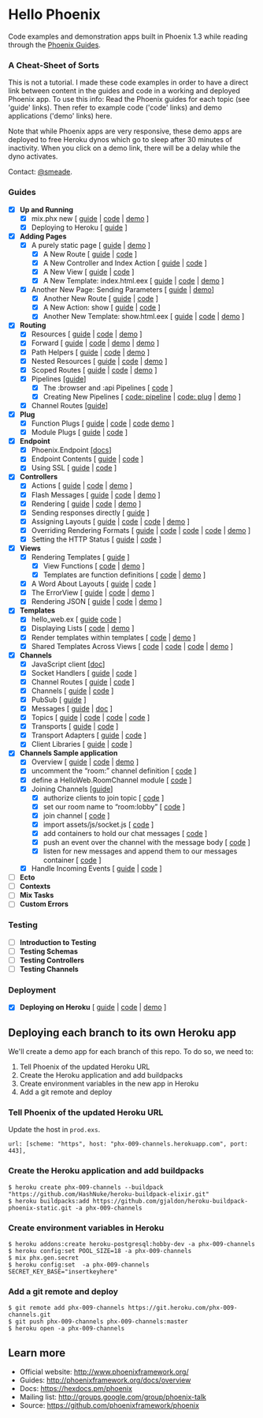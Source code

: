 # Hello Phoenix

Code examples and demonstration apps built in Phoenix 1.3 while reading through the [Phoenix Guides](https://hexdocs.pm/phoenix/overview.html).

### A Cheat-Sheet of Sorts

This is not a tutorial. I made these code examples in order to have a direct link between content in the guides and code in a working and deployed Phoenix app. To use this info: Read the Phoenix guides for each topic (see 'guide' links). Then refer to example code ('code' links) and demo applications ('demo' links) here.

Note that while Phoenix apps are very responsive, these demo apps are deployed to free Heroku dynos which go to sleep after 30 minutes of inactivity. When you click on a demo link, there will be a delay while the dyno activates.

Contact: [@smeade](https://twitter.com/smeade).

### Guides
- [x] **Up and Running**
  - [x] mix.phx new [
    [guide](https://hexdocs.pm/phoenix/up_and_running.html#content) |
    [code](https://github.com/smeade/hellophoenix/tree/phx-001-up-and-running) |
    [demo](https://phx-001-up-and-running.herokuapp.com)
    ]
  - [x] Deploying to Heroku [
    [guide](https://hexdocs.pm/phoenix/heroku.html#content)
    ]
- [x] **Adding Pages**
  - [x] A purely static page [
    [guide](https://hexdocs.pm/phoenix/adding_pages.html) |
    [demo](https://phx-002-adding-pages.herokuapp.com/hello) ]
    - [x] A New Route [
      [guide](https://hexdocs.pm/phoenix/adding_pages.html#a-new-route) |
      [code](https://github.com/smeade/hellophoenix/blob/phx-002-adding-pages/lib/hello_web/router.ex#L20)
      ]
    - [x] A New Controller and Index Action [
      [guide](https://hexdocs.pm/phoenix/adding_pages.html#a-new-controller) |
      [code](https://github.com/smeade/hellophoenix/blob/phx-002-adding-pages/lib/hello_web/controllers/hello_controller.ex#L4-L6)
      ]
    - [x] A New View [
      [guide](https://hexdocs.pm/phoenix/adding_pages.html#a-new-view) |
      [code](https://github.com/smeade/hellophoenix/blob/phx-002-adding-pages/lib/hello_web/views/hello_view.ex)
      ]
    - [x] A New Template: index.html.eex [
      [guide](https://hexdocs.pm/phoenix/adding_pages.html#a-new-template) |
      [code](https://github.com/smeade/hellophoenix/blob/phx-002-adding-pages/lib/hello_web/templates/hello/index.html.eex) |
      [demo](https://phx-002-adding-pages.herokuapp.com/hello)
      ]
  - [x] Another New Page: Sending Parameters [
    [guide](https://hexdocs.pm/phoenix/adding_pages.html#another-new-page) |
    [demo](https://phx-002-adding-pages.herokuapp.com/hello/Scott)]
    - [x] Another New Route [
      [guide](https://hexdocs.pm/phoenix/adding_pages.html#another-new-page) |
      [code](https://github.com/smeade/hellophoenix/blob/phx-002-adding-pages/lib/hello_web/router.ex#L21)
      ]
    - [x] A New Action: show [
      [guide](https://hexdocs.pm/phoenix/adding_pages.html#a-new-action) |
      [code](https://github.com/smeade/hellophoenix/blob/phx-002-adding-pages/lib/hello_web/controllers/hello_controller.ex#L8-L10)
      ]
    - [x] Another New Template: show.html.eex [
      [guide](https://hexdocs.pm/phoenix/adding_pages.html#a-new-action) |
      [code](https://github.com/smeade/hellophoenix/blob/phx-002-adding-pages/lib/hello_web/templates/hello/show.html.eex) |
      [demo](https://phx-002-adding-pages.herokuapp.com/hello/Scott)
      ]
- [x] **Routing**
  - [x] Resources [
    [guide](https://hexdocs.pm/phoenix/routing.html#resources) |
    [code](https://github.com/smeade/hellophoenix/blob/phx-003-routing/lib/hello_web/router.ex#L34) |
    [demo](https://phx-003-routing.herokuapp.com/users)
    ]
  - [x] Forward [
    [guide](https://hexdocs.pm/phoenix/routing.html#forward) |
    [code](https://github.com/smeade/hellophoenix/blob/phx-003-routing/lib/hello_web/router.ex#L47-L50) |
    [demo](https://phx-003-routing.herokuapp.com/jobs) |
    [demo](https://phx-003-routing.herokuapp.com/jobs/active)
    ]
  - [x] Path Helpers [
    [guide](https://hexdocs.pm/phoenix/routing.html#path-helpers) |
    [code](https://github.com/smeade/hellophoenix/blob/phx-003-routing/lib/hello_web/templates/layout/app.html.eex#L87-L90) |
    [demo](https://phx-003-routing.herokuapp.com/users?admin=true&active=false)
    ]
  - [x] Nested Resources [
    [guide](https://github.com/smeade/hellophoenix/blob/phx-003-routing/lib/hello_web/router.ex#L35) |
    [code](https://github.com/smeade/hellophoenix/blob/phx-003-routing/lib/hello_web/router.ex#L32-L36) |
    [demo](https://phx-003-routing.herokuapp.com/users/111/posts)
    ]
  - [x] Scoped Routes [
    [guide](https://hexdocs.pm/phoenix/routing.html#scoped-routes) |
    [code](https://github.com/smeade/hellophoenix/blob/phx-003-routing/lib/hello_web/router.ex#L38-L44) |
    [demo](https://phx-003-routing.herokuapp.com/admin/users)
    ]
  - [x] Pipelines [[guide](https://hexdocs.pm/phoenix/routing.html#pipelines )]
    - [x] The :browser and :api Pipelines [
      [code](https://github.com/smeade/hellophoenix/blob/phx-003-routing/lib/hello_web/router.ex#L5-L15)
      ]
    - [x] Creating New Pipelines [
      [code: pipeline](https://github.com/smeade/hellophoenix/blob/phx-003-routing/lib/hello_web/router.ex#L17-L23) |
      [code: plug](https://github.com/smeade/hellophoenix/blob/phx-003-routing/lib/plugs/admin.ex) |
      [demo](https://phx-003-routing.herokuapp.com/admin/users)
      ]
  - [x] Channel Routes [[guide](https://hexdocs.pm/phoenix/routing.html#channel-routes)]
- [x] **Plug**
  - [x] Function Plugs [
    [guide](https://hexdocs.pm/phoenix/plug.html#function-plugs) |
    [code](https://github.com/smeade/hellophoenix/blob/phx-004-plug/lib/hello_web/controllers/user_controller.ex#L4) |
    [code](https://github.com/smeade/hellophoenix/tree/phx-004-plug/lib/hello_web/controllers/user_controller.ex#L10-L14)
    [demo](https://phx-004-plug.herokuapp.com/users/)
    ]
  - [x] Module Plugs [
    [guide](https://hexdocs.pm/phoenix/plug.html#module-plugs) |
    [code](https://github.com/smeade/hellophoenix/blob/phx-004-plug/lib/hello_web/plugs/locale.ex)
    ]
- [x] **Endpoint**
  - [x] Phoenix.Endpoint [[docs](https://hexdocs.pm/phoenix/Phoenix.Endpoint.html)]
  - [x] Endpoint Contents [
    [guide](https://hexdocs.pm/phoenix/endpoint.html#endpoint-contents) |
    [code](https://github.com/smeade/hellophoenix/tree/phx-005-endpoint/lib/hello_web/endpoint.ex)
    ]
  - [x] Using SSL [
    [guide](https://hexdocs.pm/phoenix/endpoint.html#using-ssl) |
    [code](https://github.com/smeade/hellophoenix/blob/phx-005-endpoint/config/prod.exs#L19-L22)
    ]
- [x] **Controllers**
  - [x] Actions [
    [guide](https://hexdocs.pm/phoenix/controllers.html#actions) |
    [code](https://github.com/smeade/hellophoenix/blob/phx-006-controllers/lib/hello_web/controllers/hello_controller.ex#L14-L16) |
    [demo](https://phx-006-controllers.herokuapp.com/hello)
    ]
  - [x] Flash Messages [
    [guide](https://hexdocs.pm/phoenix/controllers.html#flash-messages) |
    [code](https://github.com/smeade/hellophoenix/blob/phx-006-controllers/lib/hello_web/controllers/hello_controller.ex#L8-L9) |
    [demo](https://phx-006-controllers.herokuapp.com/hello)
    ]
  - [x] Rendering [
    [guide](https://hexdocs.pm/phoenix/controllers.html#rendering) |
    [code](https://github.com/smeade/hellophoenix/blob/phx-006-controllers/lib/hello_web/controllers/hello_controller.ex#L15) |
    [demo](https://phx-006-controllers.herokuapp.com/hello)
    ]
  - [x] Sending responses directly [
    [guide](https://hexdocs.pm/phoenix/controllers.html#sending-responses-directly) ]
  - [x] Assigning Layouts [
    [guide](https://hexdocs.pm/phoenix/controllers.html#assigning-layouts) |
    [code](https://github.com/smeade/hellophoenix/blob/phx-006-controllers/lib/hello_web/controllers/page_controller.ex#L7) |
    [code](https://github.com/smeade/hellophoenix/blob/phx-006-controllers/lib/hello_web/templates/layout/admin.html.eex) |
    [demo](https://phx-006-controllers.herokuapp.com)
    ]
  - [x] Overriding Rendering Formats [
    [guide](https://hexdocs.pm/phoenix/controllers.html#overriding-rendering-formats) |
    [code](https://github.com/smeade/hellophoenix/blob/phx-006-controllers/lib/hello_web/router.ex#L6) |
    [code](https://github.com/smeade/hellophoenix/blob/phx-006-controllers/lib/hello_web/templates/page/index.text.eex) |
    [code](https://github.com/smeade/hellophoenix/blob/phx-006-controllers/lib/hello_web/controllers/page_controller.ex#L8) |
    [demo](https://phx-006-controllers.herokuapp.com/?_format=text&message=CrazyTown!)
    ]
  - [x] Setting the HTTP Status [
    [guide](https://hexdocs.pm/phoenix/controllers.html#setting-the-http-status) |
    [code](https://github.com/smeade/hellophoenix/blob/phx-006-controllers/lib/hello_web/controllers/page_controller.ex#L6)
    ]
- [x] **Views**
  - [x] Rendering Templates [ [guide](https://hexdocs.pm/phoenix/views.html#rendering-templates) ]
    - [x] View Functions [
      [code](https://github.com/smeade/hellophoenix/blob/phx-007-views/lib/hello_web/views/layout_view.ex#L4-L8) |
      [demo](https://phx-007-views.herokuapp.com/hello)
      ]
    - [x] Templates are function definitions [
      [code](https://github.com/smeade/hellophoenix/blob/phx-007-views/lib/hello_web/views/page_view.ex#L4-L12) |
      [demo](https://phx-007-views.herokuapp.com)
      ]
  - [x] A Word About Layouts [
    [guide](https://hexdocs.pm/phoenix/views.html#a-word-about-layouts) |
    [code](https://github.com/smeade/hellophoenix/blob/phx-007-views/lib/hello_web/templates/layout/app.html.eex#L62)
    ]
  - [x] The ErrorView [
    [guide](https://hexdocs.pm/phoenix/views.html#the-errorview) |
    [code](https://github.com/smeade/hellophoenix/tree/phx-007-views/lib/hello_web/templates/error/404.html.eex) |
    [demo](https://phx-007-views.herokuapp.com/such/a/wrong/path)
    ]
  - [x] Rendering JSON [
    [guide](https://hexdocs.pm/phoenix/views.html#rendering-json) |
    [code](https://github.com/smeade/hellophoenix/tree/phx-007-views-json/lib/hello_web/controllers/page_controller.ex#L10-L14) |
    [demo](https://phx-007-views-json.herokuapp.com)
    ]
- [x] **Templates**
  - [x] hello_web.ex [
    [guide](https://hexdocs.pm/phoenix/templates.html)
    [code](https://github.com/smeade/hellophoenix/blob/phx-008-templates/lib/hello_web.ex#L29-L45)
    ]
  - [x] Displaying Lists [
    [code](https://github.com/smeade/hellophoenix/blob/phx-008-templates/lib/hello_web/templates/page/test.html.eex#L6-L8) |
    [demo](https://phx-008-templates.herokuapp.com/test)
    ]
  - [x] Render templates within templates [
    [code](https://github.com/smeade/hellophoenix/blob/phx-008-templates/lib/hello_web/templates/page/test.html.eex#L7) |
    [demo](https://phx-008-templates.herokuapp.com/test)
    ]
  - [x] Shared Templates Across Views [
    [code](https://github.com/smeade/hellophoenix/blob/phx-008-templates-shared/lib/hello_web/templates/page/test.html.eex#L7) |
    [code](https://github.com/smeade/hellophoenix/blob/phx-008-templates-shared/lib/hello_web/views/shared_view.ex) |
    [code](https://github.com/smeade/hellophoenix/blob/phx-008-templates-shared/lib/hello_web/templates/shared/key.html.eex) |
    [demo](https://phx-008-templates.herokuapp.com/test)
    ]
- [x] **Channels**
  - [x] JavaScript client [[doc](https://hexdocs.pm/phoenix/js/)]
  - [x] Socket Handlers [
    [guide](https://hexdocs.pm/phoenix/channels.html#socket-handlers) |
    [code](https://github.com/smeade/phoenixchat/blob/master/lib/hello_web/channels/user_socket.ex)
    ]
  - [x] Channel Routes [
    [guide](https://hexdocs.pm/phoenix/channels.html#channel-routes) |
    [code](https://github.com/smeade/phoenixchat/blob/master/lib/hello_web/channels/user_socket.ex#L5)
    ]
  - [x] Channels [
    [guide](https://hexdocs.pm/phoenix/channels.html#channels) |
    [code](https://github.com/smeade/phoenixchat/blob/master/lib/hello_web/channels/room_channel.ex)
    ]
  - [x] PubSub [
    [guide](https://hexdocs.pm/phoenix/channels.html#pubsub)
    ]
  - [x] Messages [
    [guide](https://hexdocs.pm/phoenix/channels.html#messages) |
    [doc](https://hexdocs.pm/phoenix/Phoenix.Socket.Message.html)
    ]
  - [x] Topics [
    [guide](https://hexdocs.pm/phoenix/channels.html#topics) |
    [code](https://github.com/smeade/phoenixchat/blob/master/lib/hello_web/channels/user_socket.ex#L5) |
    [code](https://github.com/smeade/phoenixchat/blob/master/lib/hello_web/channels/room_channel.ex#L4) |
    [code](https://github.com/smeade/phoenixchat/blob/master/assets/js/socket.js#L57)
    ]
  - [x] Transports [
    [guide](https://hexdocs.pm/phoenix/channels.html#transports) |
    [code](https://github.com/smeade/phoenixchat/blob/master/lib/hello_web/channels/user_socket.ex#L7)
    ]
  - [x] Transport Adapters [
    [guide](https://hexdocs.pm/phoenix/channels.html#transport-adapters) |
    [code](https://github.com/smeade/phoenixchat/blob/master/lib/hello_web/channels/user_socket.ex#L8-L10)
    ]
  - [x] Client Libraries [
    [guide](https://hexdocs.pm/phoenix/channels.html#client-libraries) |
    [code](https://github.com/smeade/phoenixchat/blob/master/assets/js/socket.js#L6)
  ]
- [x] **Channels Sample application**
  - [x] Overview [
    [guide](https://hexdocs.pm/phoenix/channels.html#tying-it-all-together) |
    [code](https://github.com/smeade/phoenixchat) |
    [demo](http://phx-009-channels.herokuapp.com/)
    ]
  - [x] uncomment the “room:” channel definition [
    [code](https://github.com/smeade/phoenixchat/blob/master/lib/hello_web/channels/user_socket.ex#L5)
    ]
  - [x] define a HelloWeb.RoomChannel module [
    [code](https://github.com/smeade/phoenixchat/blob/master/lib/hello_web/channels/room_channel.ex)
    ]
  - [x] Joining Channels [[guide](https://hexdocs.pm/phoenix/channels.html#joining-channels)]
    - [x] authorize clients to join topic [
      [code](https://github.com/smeade/phoenixchat/blob/master/lib/hello_web/channels/room_channel.ex#L4-L9)
      ]
    - [x] set our room name to “room:lobby” [
      [code](https://github.com/smeade/phoenixchat/blob/master/assets/js/socket.js#L57)
      ]
    - [x] join channel [
      [code](https://github.com/smeade/phoenixchat/blob/master/assets/js/socket.js#L79-L81)
      ]
    - [x] import assets/js/socket.js [
      [code](https://github.com/smeade/phoenixchat/blob/master/assets/js/app.js#L21)
      ]
    - [x] add containers to hold our chat messages [
      [code](https://github.com/smeade/phoenixchat/blob/master/lib/hello_web/templates/page/index.html.eex#L12-L14)
      ]
    - [x] push an event over the channel with the message body [
      [code](https://github.com/smeade/phoenixchat/blob/master/assets/js/socket.js#L64-L70)
      ]
    - [x] listen for new messages and append them to our messages container [
      [code](https://github.com/smeade/phoenixchat/blob/master/assets/js/socket.js#L64-L70)
      ]
  - [x] Handle Incoming Events [
    [guide](https://hexdocs.pm/phoenix/channels.html#incoming-events) |
    [code](https://github.com/smeade/phoenixchat/blob/master/lib/hello_web/channels/room_channel.ex#L11-L14)
    ]
- [ ] **Ecto**
- [ ] **Contexts**
- [ ] **Mix Tasks**
- [ ] **Custom Errors**

### Testing
- [ ] **Introduction to Testing**
- [ ] **Testing Schemas**
- [ ] **Testing Controllers**
- [ ] **Testing Channels**

### Deployment
- [x] **Deploying on Heroku** [
  [guide](https://hexdocs.pm/phoenix/heroku.html#content) |
  [code](https://github.com/smeade/hellophoenix/tree/phx-001-up-and-running) |
  [demo](https://phx-001-up-and-running.herokuapp.com)
  ]

## Deploying each branch to its own Heroku app

We'll create a demo app for each branch of this repo. To do so, we need to:

1. Tell Phoenix of the updated Heroku URL
2. Create the Heroku application and add buildpacks
3. Create environment variables in the new app in Heroku
4. Add a git remote and deploy

### Tell Phoenix of the updated Heroku URL

Update the host in `prod.exs`.

```
url: [scheme: "https", host: "phx-009-channels.herokuapp.com", port: 443],
```

### Create the Heroku application and add buildpacks

```
$ heroku create phx-009-channels --buildpack "https://github.com/HashNuke/heroku-buildpack-elixir.git"
$ heroku buildpacks:add https://github.com/gjaldon/heroku-buildpack-phoenix-static.git -a phx-009-channels
```

### Create environment variables in Heroku

```
$ heroku addons:create heroku-postgresql:hobby-dev -a phx-009-channels
$ heroku config:set POOL_SIZE=18 -a phx-009-channels
$ mix phx.gen.secret
$ heroku config:set  -a phx-009-channels SECRET_KEY_BASE="insertkeyhere"
```

### Add a git remote and deploy

```
$ git remote add phx-009-channels https://git.heroku.com/phx-009-channels.git
$ git push phx-009-channels phx-009-channels:master
$ heroku open -a phx-009-channels
```

## Learn more

  * Official website: http://www.phoenixframework.org/
  * Guides: http://phoenixframework.org/docs/overview
  * Docs: https://hexdocs.pm/phoenix
  * Mailing list: http://groups.google.com/group/phoenix-talk
  * Source: https://github.com/phoenixframework/phoenix
